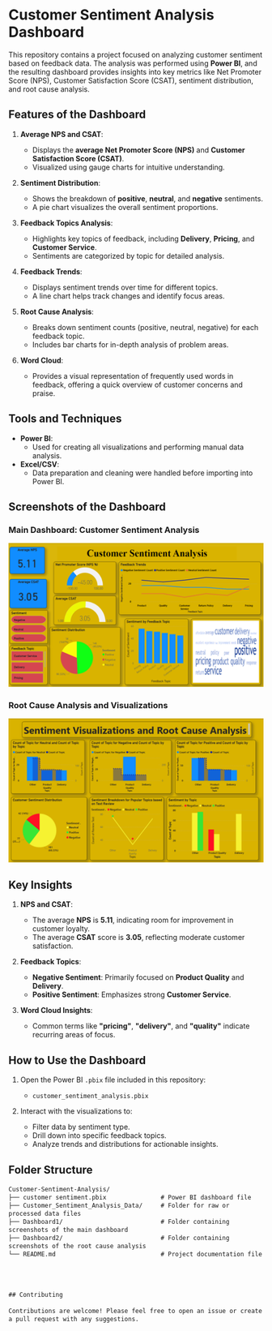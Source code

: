 # Customer Sentiment Analysis Dashboard

This repository contains a project focused on analyzing customer sentiment based on feedback data. The analysis was performed using **Power BI**, and the resulting dashboard provides insights into key metrics like Net Promoter Score (NPS), Customer Satisfaction Score (CSAT), sentiment distribution, and root cause analysis.

## Features of the Dashboard

1. **Average NPS and CSAT**:
   - Displays the **average Net Promoter Score (NPS)** and **Customer Satisfaction Score (CSAT)**.
   - Visualized using gauge charts for intuitive understanding.

2. **Sentiment Distribution**:
   - Shows the breakdown of **positive**, **neutral**, and **negative** sentiments.
   - A pie chart visualizes the overall sentiment proportions.

3. **Feedback Topics Analysis**:
   - Highlights key topics of feedback, including **Delivery**, **Pricing**, and **Customer Service**.
   - Sentiments are categorized by topic for detailed analysis.

4. **Feedback Trends**:
   - Displays sentiment trends over time for different topics.
   - A line chart helps track changes and identify focus areas.

5. **Root Cause Analysis**:
   - Breaks down sentiment counts (positive, neutral, negative) for each feedback topic.
   - Includes bar charts for in-depth analysis of problem areas.

6. **Word Cloud**:
   - Provides a visual representation of frequently used words in feedback, offering a quick overview of customer concerns and praise.

## Tools and Techniques

- **Power BI**:
  - Used for creating all visualizations and performing manual data analysis.
- **Excel/CSV**:
  - Data preparation and cleaning were handled before importing into Power BI.

## Screenshots of the Dashboard

### Main Dashboard: Customer Sentiment Analysis
![alt text](Dashboard1.png)

### Root Cause Analysis and Visualizations
![alt text](Dashboard2.png)

## Key Insights

1. **NPS and CSAT**:
   - The average **NPS** is **5.11**, indicating room for improvement in customer loyalty.
   - The average **CSAT** score is **3.05**, reflecting moderate customer satisfaction.

2. **Feedback Topics**:
   - **Negative Sentiment**: Primarily focused on **Product Quality** and **Delivery**.
   - **Positive Sentiment**: Emphasizes strong **Customer Service**.

3. **Word Cloud Insights**:
   - Common terms like **"pricing"**, **"delivery"**, and **"quality"** indicate recurring areas of focus.

## How to Use the Dashboard

1. Open the Power BI `.pbix` file included in this repository:
   - `customer_sentiment_analysis.pbix`

2. Interact with the visualizations to:
   - Filter data by sentiment type.
   - Drill down into specific feedback topics.
   - Analyze trends and distributions for actionable insights.


## Folder Structure

```plaintext
Customer-Sentiment-Analysis/
├── customer sentiment.pbix               # Power BI dashboard file
├── Customer_Sentiment_Analysis_Data/     # Folder for raw or processed data files
├── Dashboard1/                           # Folder containing screenshots of the main dashboard
├── Dashboard2/                           # Folder containing screenshots of the root cause analysis
└── README.md                             # Project documentation file




## Contributing

Contributions are welcome! Please feel free to open an issue or create a pull request with any suggestions.

